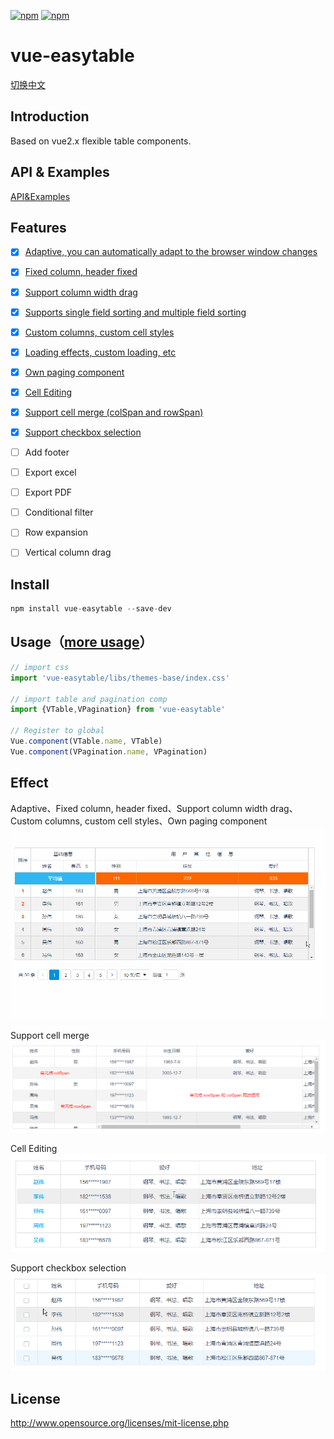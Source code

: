 [![npm](https://img.shields.io/npm/v/vue-easytable.svg)](https://www.npmjs.com/package/vue-easytable)
[![npm](https://img.shields.io/npm/l/vue-easytable.svg?maxAge=2592000)](http://www.opensource.org/licenses/mit-license.php)

# vue-easytable

[切换中文](https://github.com/huangshuwei/vue-easytable/blob/master/README-CN.md)


## Introduction
Based on vue2.x flexible table components.

## API & Examples
[API&Examples](http://doc.huangsw.com/vue-easytable/app.html#/table)

## Features
- [x] [Adaptive, you can automatically adapt to the browser window changes](http://doc.huangsw.com/vue-easytable/app.html#/table?anchor=table-simple-table-resize)
- [x] [Fixed column, header fixed](http://doc.huangsw.com/vue-easytable/app.html#/table?anchor=table-frozen-title-columns)  
- [x] [Support column width drag](http://doc.huangsw.com/vue-easytable/app.html#/table?anchor=table-basic-no-table-width)
- [x] [Supports single field sorting and multiple field sorting](http://doc.huangsw.com/vue-easytable/app.html#/table?anchor=table-sort-by-single-columns)
- [x] [Custom columns, custom cell styles](http://doc.huangsw.com/vue-easytable/app.html#/table?anchor=table-custom-columns)
- [x] [Loading effects, custom loading, etc](http://doc.huangsw.com/vue-easytable/app.html#/table?anchor=table-loading-and-error-content)
- [x] [Own paging component](http://doc.huangsw.com/vue-easytable/app.html#/pagination)
- [x] [Cell Editing](http://doc.huangsw.com/vue-easytable/app.html#/table?anchor=table-cell-edit)
- [x] [Support cell merge (colSpan and rowSpan)](http://doc.huangsw.com/vue-easytable/app.html#/table?anchor=table-cell-merge)
- [x] [Support checkbox selection](http://doc.huangsw.com/vue-easytable/app.html#/table?anchor=table-selection-advanced)  
- [ ] Add footer
- [ ] Export excel
- [ ] Export PDF
- [ ] Conditional filter
- [ ] Row expansion
- [ ] Vertical column drag
   

## Install

```javascript
npm install vue-easytable --save-dev
```

## Usage（[more usage](http://doc.huangsw.com/vue-easytable/app.html)）


```javascript
// import css
import 'vue-easytable/libs/themes-base/index.css'

// import table and pagination comp
import {VTable,VPagination} from 'vue-easytable'

// Register to global
Vue.component(VTable.name, VTable)
Vue.component(VPagination.name, VPagination)
```

## Effect
Adaptive、Fixed column, header fixed、Support column width drag、Custom columns, custom cell styles、Own paging component
![vue-easytable](./examples/images/vue-easytable.gif)

Support cell merge
![vue-easytable](./examples/images/rowspan.png)

Cell Editing
![vue-easytable](./examples/images/edit.gif)

Support checkbox selection
![vue-easytable](./examples/images/selection.gif)

## License
http://www.opensource.org/licenses/mit-license.php





